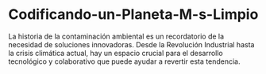 # Codificando-un-Planeta-M-s-Limpio
La historia de la contaminación ambiental es un recordatorio de la necesidad de soluciones innovadoras. Desde la Revolución Industrial hasta la crisis climática actual, hay un espacio crucial para el desarrollo tecnológico y colaborativo que puede ayudar a revertir esta tendencia.
